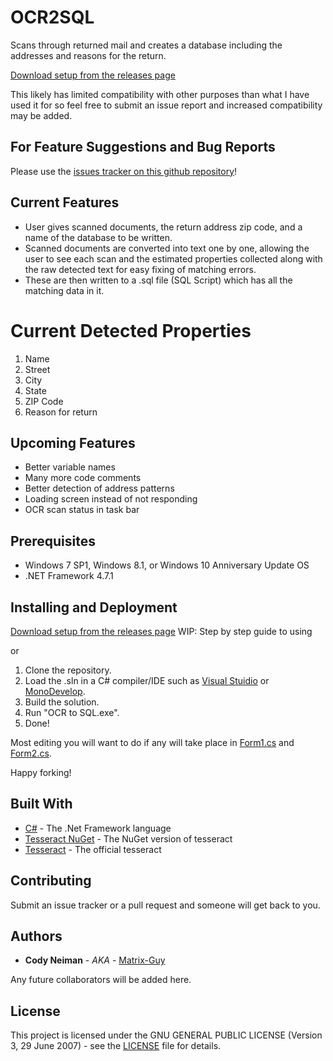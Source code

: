 # OCR2SQL

Scans through returned mail and creates a database including the addresses and reasons for the return.

[Download setup from the releases page](https://github.com/Matrix-Guy/OCR2SQL/releases)

This likely has limited compatibility with other purposes than what I have used it for so feel free to submit an issue report and increased compatibility may be added.

## For Feature Suggestions and Bug Reports

Please use the [issues tracker on this github repository](https://github.com/Matrix-Guy/OCR2SQL/issues)!

## Current Features
* User gives scanned documents, the return address zip code, and a name of the database to be written.
* Scanned documents are converted into text one by one, allowing the user to see each scan and the estimated properties collected along with the raw detected text for easy fixing of matching errors.
* These are then written to a .sql file (SQL Script) which has all the matching data in it.

# Current Detected Properties 
1. Name
2. Street
3. City
4. State
5. ZIP Code
6. Reason for return

## Upcoming Features
* Better variable names
* Many more code comments
* Better detection of address patterns
* Loading screen instead of not responding
* OCR scan status in task bar

## Prerequisites

* Windows 7 SP1, Windows 8.1, or Windows 10 Anniversary Update OS
* .NET Framework 4.7.1

## Installing and Deployment

[Download setup from the releases page](https://github.com/Matrix-Guy/OCR2SQL/releases)
WIP: Step by step guide to using

or

1. Clone the repository.
2. Load the .sln in a C# compiler/IDE such as [Visual Stuidio](https://www.visualstudio.com/vs/) or [MonoDevelop](http://www.monodevelop.com).
3. Build the solution.
4. Run "OCR to SQL.exe".
5. Done!

Most editing you will want to do if any will take place in [Form1.cs](https://github.com/Matrix-Guy/OCR2SQL/blob/master/OCR%20to%20SQL/OCR%20to%20SQL/Form1.cs) and [Form2.cs](https://github.com/Matrix-Guy/OCR2SQL/blob/master/OCR%20to%20SQL/OCR%20to%20SQL/Form2.cs).

Happy forking!

## Built With

* [C#](https://en.wikipedia.org/wiki/C_Sharp_(programming_language)) - The .Net Framework language
* [Tesseract NuGet](https://github.com/charlesw/tesseract) - The NuGet version of tesseract
* [Tesseract](https://github.com/tesseract-ocr/) - The official tesseract

## Contributing

Submit an issue tracker or a pull request and someone will get back to you.

## Authors

* **Cody Neiman** - *AKA* - [Matrix-Guy](https://github.com/Matrix-Guy)

Any future collaborators will be added here.

## License

This project is licensed under the GNU GENERAL PUBLIC LICENSE (Version 3, 29 June 2007) - see the [LICENSE](LICENSE) file for details.